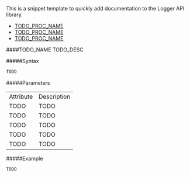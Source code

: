 This is a snippet template to quickly add documentation to the Logger API library.

  - [TODO_PROC_NAME](#procedure-TODO_ANCHOR_LINK)
  - [TODO_PROC_NAME](#procedure-TODO_ANCHOR_LINK)
  - [TODO_PROC_NAME](#procedure-TODO_ANCHOR_LINK)

<a name="procedure-TODO_NAME"></a>
####TODO_NAME
TODO_DESC

#####Syntax
```sql
TODO
```

#####Parameters
<table border="0">
  <tr>
    <td>Attribute</td>
    <td>Description</td>
  </tr>
  <tr>
    <td>TODO</td>
    <td>TODO</td>
  </tr>
    <tr>
    <td>TODO</td>
    <td>TODO</td>
  </tr>
  <tr>
    <td>TODO</td>
    <td>TODO</td>
  </tr>
  <tr>
    <td>TODO</td>
    <td>TODO</td>
  </tr>
  <tr>
    <td>TODO</td>
    <td>TODO</td>
  </tr>
</table>

#####Example
```sql
TODO
```